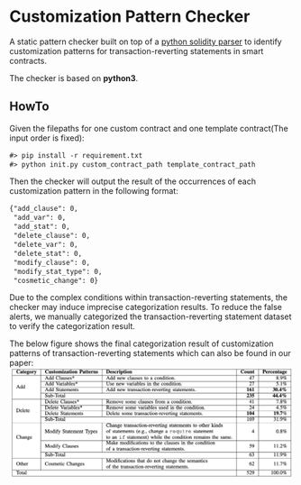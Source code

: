 # Customization Pattern Checker
A static pattern checker built on top of a [python solidity parser](https://github.com/ConsenSys/python-solidity-parser) to identify customization patterns
for transaction-reverting statements in smart contracts. 

The checker is based on **python3**. 

## HowTo
Given the filepaths for one custom contract and one template contract(The input order is fixed): 
```
#> pip install -r requirement.txt
#> python init.py custom_contract_path template_contract_path
```
Then the checker will output the result of the occurrences of each customization pattern in the following format:
```
{"add_clause": 0,
 "add_var": 0,
 "add_stat": 0,
 "delete_clause": 0,
 "delete_var": 0,
 "delete_stat": 0,
 "modify_clause": 0,
 "modify_stat_type": 0,
 "cosmetic_change": 0}
```

Due to the complex conditions within transaction-reverting statements, the checker may 
induce imprecise categorization results. To reduce the false alerts, we manually categorized
the transaction-reverting statement dataset to verify the categorization result. 

The below figure shows the final categorization result of customization patterns of transaction-reverting statements
 which can also be found in our paper:
![""](https://github.com/echohermion/customization_pattern_checker/blob/main/checker_result.png?raw=true)

